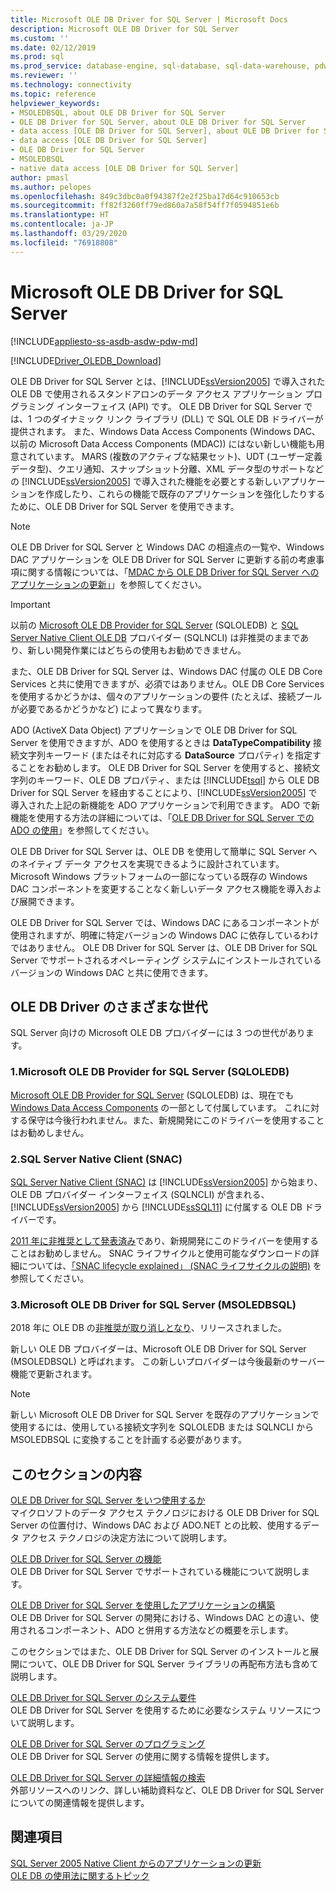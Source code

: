 ```yaml
---
title: Microsoft OLE DB Driver for SQL Server | Microsoft Docs
description: Microsoft OLE DB Driver for SQL Server
ms.custom: ''
ms.date: 02/12/2019
ms.prod: sql
ms.prod_service: database-engine, sql-database, sql-data-warehouse, pdw
ms.reviewer: ''
ms.technology: connectivity
ms.topic: reference
helpviewer_keywords:
- MSOLEDBSQL, about OLE DB Driver for SQL Server
- OLE DB Driver for SQL Server, about OLE DB Driver for SQL Server
- data access [OLE DB Driver for SQL Server], about OLE DB Driver for SQL Server
- data access [OLE DB Driver for SQL Server]
- OLE DB Driver for SQL Server
- MSOLEDBSQL
- native data access [OLE DB Driver for SQL Server]
author: pmasl
ms.author: pelopes
ms.openlocfilehash: 849c3dbc0a0f94387f2e2f25ba17d64c910653cb
ms.sourcegitcommit: ff82f3260ff79ed860a7a58f54ff7f0594851e6b
ms.translationtype: HT
ms.contentlocale: ja-JP
ms.lasthandoff: 03/29/2020
ms.locfileid: "76918808"
---
```

# <a name="microsoft-ole-db-driver-for-sql-server"></a>Microsoft OLE DB Driver for SQL Server
[!INCLUDE[appliesto-ss-asdb-asdw-pdw-md](../../includes/appliesto-ss-asdb-asdw-pdw-md.md)]

[!INCLUDE[Driver_OLEDB_Download](../../includes/driver_oledb_download.md)]

OLE DB Driver for SQL Server とは、[!INCLUDE[ssVersion2005](../../includes/ssversion2005-md.md)] で導入された OLE DB で使用されるスタンドアロンのデータ アクセス アプリケーション プログラミング インターフェイス (API) です。 OLE DB Driver for SQL Server では、1 つのダイナミック リンク ライブラリ (DLL) で SQL OLE DB ドライバーが提供されます。 また、Windows Data Access Components (Windows DAC、以前の Microsoft Data Access Components (MDAC)) にはない新しい機能も用意されています。 MARS (複数のアクティブな結果セット)、UDT (ユーザー定義データ型)、クエリ通知、スナップショット分離、XML データ型のサポートなどの [!INCLUDE[ssVersion2005](../../includes/ssversion2005-md.md)] で導入された機能を必要とする新しいアプリケーションを作成したり、これらの機能で既存のアプリケーションを強化したりするために、OLE DB Driver for SQL Server を使用できます。  
  
> [!NOTE]  
> OLE DB Driver for SQL Server と Windows DAC の相違点の一覧や、Windows DAC アプリケーションを OLE DB Driver for SQL Server に更新する前の考慮事項に関する情報については、「[MDAC から OLE DB Driver for SQL Server へのアプリケーションの更新」](../oledb/applications/updating-an-application-to-oledb-driver-for-sql-server-from-mdac.md)」を参照してください。  

> [!IMPORTANT]
> 以前の [Microsoft OLE DB Provider for SQL Server](../../ado/guide/appendixes/microsoft-ole-db-provider-for-sql-server.md) (SQLOLEDB) と [SQL Server Native Client OLE DB](../../relational-databases/native-client/sql-server-native-client.md) プロバイダー (SQLNCLI) は非推奨のままであり、新しい開発作業にはどちらの使用もお勧めできません。
  
 また、OLE DB Driver for SQL Server は、Windows DAC 付属の OLE DB Core Services と共に使用できますが、必須ではありません。OLE DB Core Services を使用するかどうかは、個々のアプリケーションの要件 (たとえば、接続プールが必要であるかどうかなど) によって異なります。  
  
 ADO (ActiveX Data Object) アプリケーションで OLE DB Driver for SQL Server を使用できますが、ADO を使用するときは **DataTypeCompatibility** 接続文字列キーワード (またはそれに対応する **DataSource** プロパティ) を指定することをお勧めします。 OLE DB Driver for SQL Server を使用すると、接続文字列のキーワード、OLE DB プロパティ、または [!INCLUDE[tsql](../../includes/tsql-md.md)] から OLE DB Driver for SQL Server を経由することにより、[!INCLUDE[ssVersion2005](../../includes/ssversion2005-md.md)] で導入された上記の新機能を ADO アプリケーションで利用できます。 ADO で新機能を使用する方法の詳細については、「[OLE DB Driver for SQL Server での ADO の使用](../oledb/applications/using-ado-with-oledb-driver-for-sql-server.md)」を参照してください。  
  
 OLE DB Driver for SQL Server は、OLE DB を使用して簡単に SQL Server へのネイティブ データ アクセスを実現できるように設計されています。 Microsoft Windows プラットフォームの一部になっている既存の Windows DAC コンポーネントを変更することなく新しいデータ アクセス機能を導入および展開できます。  
  
 OLE DB Driver for SQL Server では、Windows DAC にあるコンポーネントが使用されますが、明確に特定バージョンの Windows DAC に依存しているわけではありません。 OLE DB Driver for SQL Server は、OLE DB Driver for SQL Server でサポートされるオペレーティング システムにインストールされているバージョンの Windows DAC と共に使用できます。  

 ## <a name="different-generations-of-ole-db-drivers"></a>OLE DB Driver のさまざまな世代

SQL Server 向けの Microsoft OLE DB プロバイダーには 3 つの世代があります。

### <a name="1-microsoft-ole-db-provider-for-sql-server-sqloledb"></a>1.Microsoft OLE DB Provider for SQL Server (SQLOLEDB)
[Microsoft OLE DB Provider for SQL Server](../../ado/guide/appendixes/microsoft-ole-db-provider-for-sql-server.md) (SQLOLEDB) は、現在でも [Windows Data Access Components](https://msdn.microsoft.com/library/ms692897.aspx) の一部として付属しています。 これに対する保守は今後行われません。また、新規開発にこのドライバーを使用することはお勧めしません。

### <a name="2-sql-server-native-client-snac"></a>2.SQL Server Native Client (SNAC)
[SQL Server Native Client (SNAC)](../../relational-databases/native-client/sql-server-native-client.md) は [!INCLUDE[ssVersion2005](../../includes/ssversion2005-md.md)] から始まり、OLE DB プロバイダー インターフェイス (SQLNCLI) が含まれる、[!INCLUDE[ssVersion2005](../../includes/ssversion2005-md.md)] から [!INCLUDE[ssSQL11](../../includes/sssql11-md.md)] に付属する OLE DB ドライバーです。

[2011 年に非推奨として発表済み](https://blogs.msdn.microsoft.com/sqlnativeclient/2011/08/29/microsoft-is-aligning-with-odbc-for-native-relational-data-access/)であり、新規開発にこのドライバーを使用することはお勧めしません。 SNAC ライフサイクルと使用可能なダウンロードの詳細については、[「SNAC lifecycle explained」 (SNAC ライフサイクルの説明)](https://blogs.msdn.microsoft.com/sqlreleaseservices/snac-lifecycle-explained/) を参照してください。

### <a name="3-microsoft-ole-db-driver-for-sql-server-msoledbsql"></a>3.Microsoft OLE DB Driver for SQL Server (MSOLEDBSQL)
2018 年に OLE DB の[非推奨が取り消しとなり](https://blogs.msdn.microsoft.com/sqlnativeclient/2017/10/06/announcing-the-new-release-of-ole-db-driver-for-sql-server/)、リリースされました。

新しい OLE DB プロバイダーは、Microsoft OLE DB Driver for SQL Server (MSOLEDBSQL) と呼ばれます。 この新しいプロバイダーは今後最新のサーバー機能で更新されます。

> [!NOTE]
> 新しい Microsoft OLE DB Driver for SQL Server を既存のアプリケーションで使用するには、使用している接続文字列を SQLOLEDB または SQLNCLI から MSOLEDBSQL に変換することを計画する必要があります。
  
## <a name="in-this-section"></a>このセクションの内容  
[OLE DB Driver for SQL Server をいつ使用するか](../oledb/when-to-use-oledb-driver-for-sql-server.md)  
 マイクロソフトのデータ アクセス テクノロジにおける OLE DB Driver for SQL Server の位置付け、Windows DAC および ADO.NET との比較、使用するデータ アクセス テクノロジの決定方法について説明します。  
  
 [OLE DB Driver for SQL Server の機能](../oledb/features/oledb-driver-for-sql-server-features.md )  
 OLE DB Driver for SQL Server でサポートされている機能について説明します。  
  
 [OLE DB Driver for SQL Server を使用したアプリケーションの構築](../oledb/applications/building-applications-with-oledb-driver-for-sql-server.md)  
 OLE DB Driver for SQL Server の開発における、Windows DAC との違い、使用されるコンポーネント、ADO と併用する方法などの概要を示します。  
  
 このセクションではまた、OLE DB Driver for SQL Server のインストールと展開について、OLE DB Driver for SQL Server ライブラリの再配布方法も含めて説明します。  
  
 [OLE DB Driver for SQL Server のシステム要件](../oledb/system-requirements-for-oledb-driver-for-sql-server.md)  
 OLE DB Driver for SQL Server を使用するために必要なシステム リソースについて説明します。  
  
 [OLE DB Driver for SQL Server のプログラミング](../oledb/ole-db/oledb-driver-for-sql-server-programming.md)  
 OLE DB Driver for SQL Server の使用に関する情報を提供します。  
  
 [OLE DB Driver for SQL Server の詳細情報の検索](../oledb/finding-more-oledb-driver-for-sql-server-information.md)  
 外部リソースへのリンク、詳しい補助資料など、OLE DB Driver for SQL Server についての関連情報を提供します。  
  
  
## <a name="see-also"></a>関連項目  
 [SQL Server 2005 Native Client からのアプリケーションの更新](../oledb/applications/updating-an-application-from-sql-server-2005-native-client.md)    
 [OLE DB の使用法に関するトピック](../oledb/ole-db-how-to/ole-db-how-to-topics.md)  
  
  
